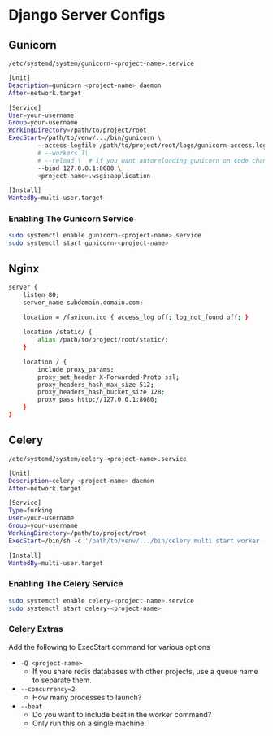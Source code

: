 # Django Server Configs

## Gunicorn

`/etc/systemd/system/gunicorn-<project-name>.service`

```bash
[Unit]
Description=gunicorn <project-name> daemon
After=network.target

[Service]
User=your-username
Group=your-username
WorkingDirectory=/path/to/project/root
ExecStart=/path/to/venv/.../bin/gunicorn \
        --access-logfile /path/to/project/root/logs/gunicorn-access.log \
        # --workers 1\
        # --reload \  # if you want autoreloading gunicorn on code change.
        --bind 127.0.0.1:8080 \
        <project-name>.wsgi:application

[Install]
WantedBy=multi-user.target
```

### Enabling The Gunicorn Service

```bash
sudo systemctl enable gunicorn-<project-name>.service
sudo systemctl start gunicorn-<project-name>
```

## Nginx

```bash
server {
    listen 80;
    server_name subdomain.domain.com;

    location = /favicon.ico { access_log off; log_not_found off; }
    
    location /static/ {
        alias /path/to/project/root/static/;
    }

    location / {
        include proxy_params;
        proxy_set_header X-Forwarded-Proto ssl;
        proxy_headers_hash_max_size 512;
        proxy_headers_hash_bucket_size 128;
        proxy_pass http://127.0.0.1:8080;
    }
}
```


## Celery

`/etc/systemd/system/celery-<project-name>.service`

```bash
[Unit]
Description=celery <project-name> daemon
After=network.target

[Service]
Type=forking
User=your-username
Group=your-username
WorkingDirectory=/path/to/project/root
ExecStart=/bin/sh -c '/path/to/venv/.../bin/celery multi start worker -A <project-name> --logfile=/path/to/project/root/logs/celery.log --loglevel=INFO'

[Install]
WantedBy=multi-user.target
```

### Enabling The Celery Service

```bash
sudo systemctl enable celery-<project-name>.service
sudo systemctl start celery-<project-name>
```

### Celery Extras

Add the following to ExecStart command for various options

* `-Q <project-name>`
  * If you share redis databases with other projects, use a queue name to separate them.
* `--concurrency=2`
  * How many processes to launch?
* `--beat`
  * Do you want to include beat in the worker command?
  * Only run this on a single machine.
